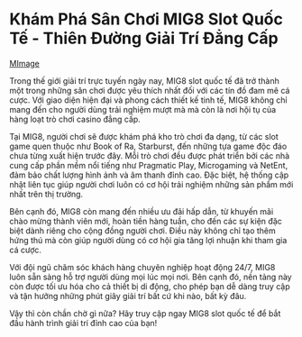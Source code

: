 # Khám Phá Sân Chơi MIG8 Slot Quốc Tế - Thiên Đường Giải Trí Đẳng Cấp

[MImage](https://github.com/user-attachments/assets/bd51ea9f-0666-407b-a7a7-98ead6de688c)

Trong thế giới giải trí trực tuyến ngày nay, MIG8 slot quốc tế đã trở thành một trong những sân chơi được yêu thích nhất đối với các tín đồ đam mê cá cược. Với giao diện hiện đại và phong cách thiết kế tinh tế, MIG8 không chỉ mang đến cho người dùng trải nghiệm mượt mà mà còn là nơi hội tụ của hàng loạt trò chơi casino đẳng cấp.

Tại MIG8, người chơi sẽ được khám phá kho trò chơi đa dạng, từ các slot game quen thuộc như Book of Ra, Starburst, đến những tựa game độc đáo chưa từng xuất hiện trước đây. Mỗi trò chơi đều được phát triển bởi các nhà cung cấp phần mềm nổi tiếng như Pragmatic Play, Microgaming và NetEnt, đảm bảo chất lượng hình ảnh và âm thanh đỉnh cao. Đặc biệt, hệ thống cập nhật liên tục giúp người chơi luôn có cơ hội trải nghiệm những sản phẩm mới nhất trên thị trường.

Bên cạnh đó, MIG8 còn mang đến nhiều ưu đãi hấp dẫn, từ khuyến mãi chào mừng thành viên mới, hoàn tiền hàng tuần, cho đến các sự kiện đặc biệt dành riêng cho cộng đồng người chơi. Điều này không chỉ tạo thêm hứng thú mà còn giúp người dùng có cơ hội gia tăng lợi nhuận khi tham gia cá cược.

Với đội ngũ chăm sóc khách hàng chuyên nghiệp hoạt động 24/7, MIG8 luôn sẵn sàng hỗ trợ người dùng mọi lúc mọi nơi. Bên cạnh đó, nền tảng này còn được tối ưu hóa cho cả thiết bị di động, cho phép bạn dễ dàng truy cập và tận hưởng những phút giây giải trí bất cứ khi nào, bất kỳ đâu.

Vậy thì còn chần chờ gì nữa? Hãy truy cập ngay MIG8 slot quốc tế để bắt đầu hành trình giải trí đỉnh cao của bạn!